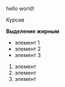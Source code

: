 
hello world!

*Курсив*

**Выделение жирным**


* элемент 1
* элемент 2
* элемент 3

1. элемент
2. элемент
3. элемент